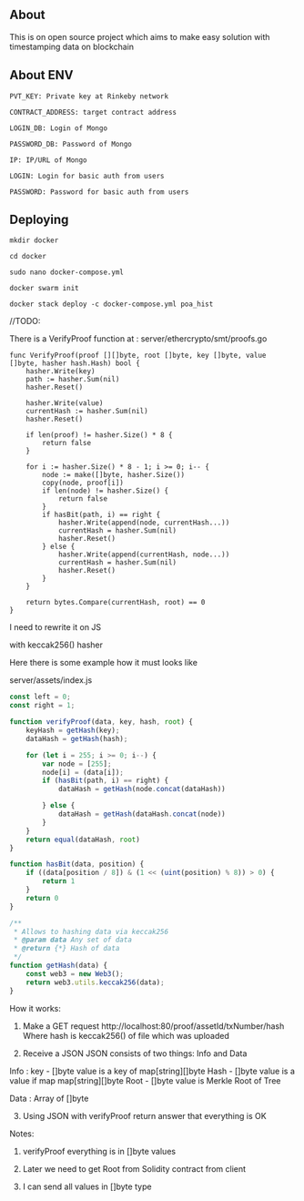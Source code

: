 ## About
This is on open source project which aims to make easy solution with timestamping data on blockchain

## About ENV 

```
PVT_KEY: Private key at Rinkeby network

CONTRACT_ADDRESS: target contract address

LOGIN_DB: Login of Mongo

PASSWORD_DB: Password of Mongo

IP: IP/URL of Mongo

LOGIN: Login for basic auth from users

PASSWORD: Password for basic auth from users

```
## Deploying

```
mkdir docker

cd docker 

sudo nano docker-compose.yml

docker swarm init

docker stack deploy -c docker-compose.yml poa_hist
```



//TODO:

There is a VerifyProof function at : server/ethercrypto/smt/proofs.go

```cgo
func VerifyProof(proof [][]byte, root []byte, key []byte, value []byte, hasher hash.Hash) bool {
    hasher.Write(key)
    path := hasher.Sum(nil)
    hasher.Reset()

    hasher.Write(value)
    currentHash := hasher.Sum(nil)
    hasher.Reset()

    if len(proof) != hasher.Size() * 8 {
        return false
    }

    for i := hasher.Size() * 8 - 1; i >= 0; i-- {
        node := make([]byte, hasher.Size())
        copy(node, proof[i])
        if len(node) != hasher.Size() {
            return false
        }
        if hasBit(path, i) == right {
            hasher.Write(append(node, currentHash...))
            currentHash = hasher.Sum(nil)
            hasher.Reset()
        } else {
            hasher.Write(append(currentHash, node...))
            currentHash = hasher.Sum(nil)
            hasher.Reset()
        }
    }

    return bytes.Compare(currentHash, root) == 0
}
```

I need to rewrite it on JS 

with keccak256() hasher

Here there is some example how it must looks like

server/assets/index.js

```js
const left = 0;
const right = 1;

function verifyProof(data, key, hash, root) {
    keyHash = getHash(key);
    dataHash = getHash(hash);

    for (let i = 255; i >= 0; i--) {
        var node = [255];
        node[i] = (data[i]);
        if (hasBit(path, i) == right) {
            dataHash = getHash(node.concat(dataHash))

        } else {
            dataHash = getHash(dataHash.concat(node))
        }
    }
    return equal(dataHash, root)
}

function hasBit(data, position) {
    if ((data[position / 8]) & (1 << (uint(position) % 8)) > 0) {
        return 1
    }
    return 0
}

/**
 * Allows to hashing data via keccak256
 * @param data Any set of data
 * @return {*} Hash of data
 */
function getHash(data) {
    const web3 = new Web3();
    return web3.utils.keccak256(data);
}
```


How it works:

1. Make a GET request http://localhost:80/proof/assetId/txNumber/hash
Where hash is keccak256() of file which was uploaded

2. Receive a JSON
JSON consists of two things: Info and Data

Info : 
key - []byte value is a key of map[string][]byte
Hash - []byte  value is a value if map map[string][]byte
Root - []byte  value is Merkle Root of Tree 

Data :
Array of []byte  

3. Using JSON with verifyProof return answer that everything is OK

Notes: 

1. verifyProof everything is in []byte values

2. Later we need to get Root from Solidity contract from client

3. I can send all values in []byte type



